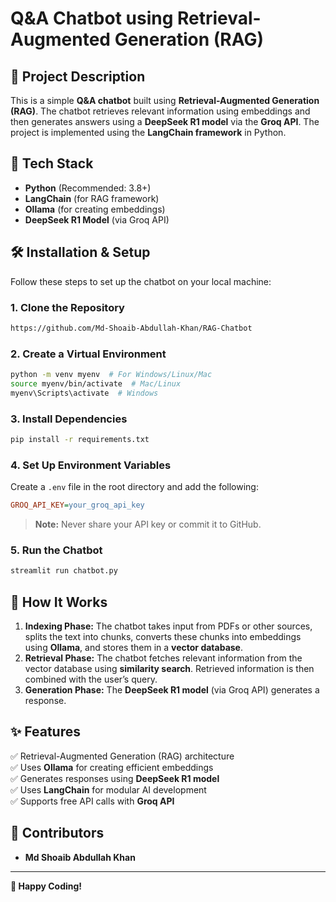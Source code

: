 # Q&A Chatbot using Retrieval-Augmented Generation (RAG)

## 📌 Project Description

This is a simple **Q&A chatbot** built using **Retrieval-Augmented Generation (RAG)**. The chatbot retrieves relevant information using embeddings and then generates answers using a **DeepSeek R1 model** via the **Groq API**. The project is implemented using the **LangChain framework** in Python.

## 🚀 Tech Stack

- **Python** (Recommended: 3.8+)
- **LangChain** (for RAG framework)
- **Ollama** (for creating embeddings)
- **DeepSeek R1 Model** (via Groq API)

## 🛠 Installation & Setup

Follow these steps to set up the chatbot on your local machine:

### **1. Clone the Repository**

```bash
https://github.com/Md-Shoaib-Abdullah-Khan/RAG-Chatbot
```

### **2. Create a Virtual Environment**

```bash
python -m venv myenv  # For Windows/Linux/Mac
source myenv/bin/activate  # Mac/Linux
myenv\Scripts\activate  # Windows
```

### **3. Install Dependencies**

```bash
pip install -r requirements.txt
```

### **4. Set Up Environment Variables**

Create a `.env` file in the root directory and add the following:

```ini
GROQ_API_KEY=your_groq_api_key
```

> **Note:** Never share your API key or commit it to GitHub.

### **5. Run the Chatbot**

```bash
streamlit run chatbot.py
```

## 📖 How It Works

1. **Indexing Phase:** The chatbot takes input from PDFs or other sources, splits the text into chunks, converts these chunks into embeddings using **Ollama**, and stores them in a **vector database**.
2. **Retrieval Phase:** The chatbot fetches relevant information from the vector database using **similarity search**. Retrieved information is then combined with the user’s query.
3. **Generation Phase:** The **DeepSeek R1 model** (via Groq API) generates a response.

## ✨ Features

✅ Retrieval-Augmented Generation (RAG) architecture\
✅ Uses **Ollama** for creating efficient embeddings\
✅ Generates responses using **DeepSeek R1 model**\
✅ Uses **LangChain** for modular AI development\
✅ Supports free API calls with **Groq API**

## 🤝 Contributors

- **Md Shoaib Abdullah Khan**&#x20;

---

**🚀 Happy Coding!**
